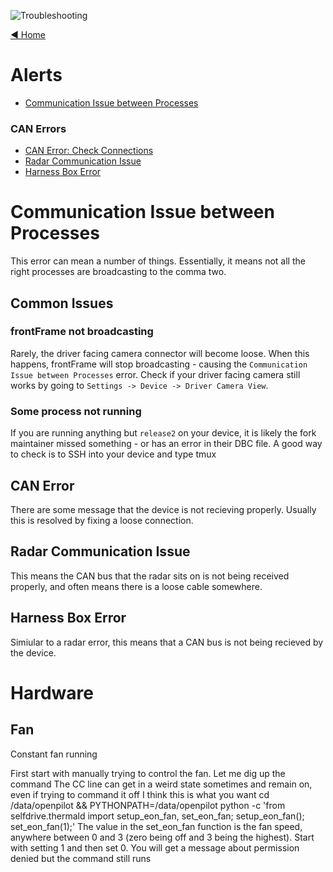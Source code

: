 ![Troubleshooting](https://user-images.githubusercontent.com/37757984/83675362-babad680-a58d-11ea-8d3c-3481080eb400.png)

[◄ Home](../wiki)

# Alerts
* [Communication Issue between Processes](../wiki/Troubleshooting#communication-issue-between-processes)

### CAN Errors
* [CAN Error: Check Connections]()
* [Radar Communication Issue](../wiki/Troubleshooting#radar-communication-issue)
* [Harness Box Error](../wiki/Troubleshooting#harness-box-error)

# Communication Issue between Processes
This error can mean a number of things. Essentially, it means not all the right processes are broadcasting to the comma two.

## Common Issues

### frontFrame not broadcasting

Rarely, the driver facing camera connector will become loose. When this happens, frontFrame will stop broadcasting - causing the `Communication Issue between Processes` error. Check if your driver facing camera still works by going to `Settings -> Device -> Driver Camera View`.

### Some process not running

If you are running anything but `release2` on your device, it is likely the fork maintainer missed something - or has an error in their DBC file. A good way to check is to SSH into your device and type tmux 

## CAN Error

There are some message that the device is not recieving properly. Usually this is resolved by fixing a loose connection.

## Radar Communication Issue

This means the CAN bus that the radar sits on is not being received properly, and often means there is a loose cable somewhere.

## Harness Box Error

Simiular to a radar error, this means that a CAN bus is not being recieved by the device.


# Hardware

## Fan

Constant fan running

First start with manually trying to control the fan. Let me dig up the command
The CC line can get in a weird state sometimes and remain on, even if trying to command it off
I think this is what you want 
cd /data/openpilot && PYTHONPATH=/data/openpilot python -c 'from selfdrive.thermald import setup_eon_fan, set_eon_fan; setup_eon_fan(); set_eon_fan(1);' 
The value in the set_eon_fan function is the fan speed, anywhere between 0 and 3 (zero being off and 3 being the highest). Start with setting 1 and then set 0. You will get a message about permission denied but the command still runs